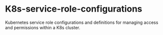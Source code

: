 # K8s-service-role-configurations
Kubernetes service role configurations and definitions for managing access and permissions within a K8s cluster.
